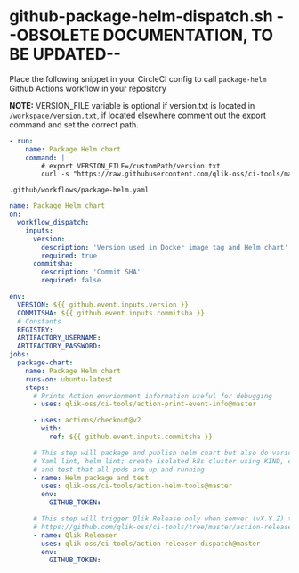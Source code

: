 # github-package-helm-dispatch.sh --OBSOLETE DOCUMENTATION, TO BE UPDATED--

Place the following snippet in your CircleCI config to call `package-helm` Github Actions workflow in your repository

**NOTE:** VERSION_FILE variable is optional if version.txt is located in `/workspace/version.txt`, if located elsewhere comment out the export command and set the correct path.

```yaml
- run:
    name: Package Helm chart
    command: |
        # export VERSION_FILE=/customPath/version.txt
        curl -s "https://raw.githubusercontent.com/qlik-oss/ci-tools/master/scripts-circleci/github-package-helm-dispatch.sh" | bash
```

`.github/workflows/package-helm.yaml`

``` yaml
name: Package Helm chart
on:
  workflow_dispatch:
    inputs:
      version:
        description: 'Version used in Docker image tag and Helm chart'
        required: true
      commitsha:
        description: 'Commit SHA'
        required: false

env:
  VERSION: ${{ github.event.inputs.version }}
  COMMITSHA: ${{ github.event.inputs.commitsha }}
  # Constants
  REGISTRY:
  ARTIFACTORY_USERNAME:
  ARTIFACTORY_PASSWORD:
jobs:
  package-chart:
    name: Package Helm chart
    runs-on: ubuntu-latest
    steps:
      # Prints Action envrionment information useful for debugging
      - uses: qlik-oss/ci-tools/action-print-event-info@master

      - uses: actions/checkout@v2
        with:
          ref: ${{ github.event.inputs.commitsha }}

      # This step will package and publish helm chart but also do various testing, for example
      # Yaml lint, helm lint; create isolated k8s cluster using KIND, deploy chart
      # and test that all pods are up and running
      - name: Helm package and test
        uses: qlik-oss/ci-tools/action-helm-tools@master
        env:
          GITHUB_TOKEN:

      # This step will trigger Qlik Release only when semver (vX.Y.Z) tag is pushed to repo
      # https://github.com/qlik-oss/ci-tools/tree/master/action-releaser-dispatch
      - name: Qlik Releaser
        uses: qlik-oss/ci-tools/action-releaser-dispatch@master
        env:
          GITHUB_TOKEN:
```
